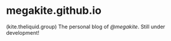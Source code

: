 # megakite.github.io
(kite.theliquid.group)
The personal blog of *@megakite*.
Still under development!